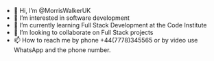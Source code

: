 - 👋 Hi, I’m @MorrisWalkerUK
- 👀 I’m interested in software development
- 🌱 I’m currently learning Full Stack Development at the Code Institute
- 💞️ I’m looking to collaborate on Full Stack projects
- 📫 How to reach me by phone +44(7778)345565 or by video use WhatsApp and the phone number. 


